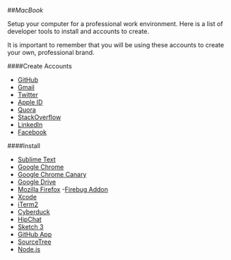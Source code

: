 ##_MacBook_

Setup your computer for a professional work environment. Here is a list of
 developer tools to install and accounts to create.

It is important to remember that you will be using these accounts to create your own, professional brand.

####Create Accounts
- [GitHub](https://github.com/)
- [Gmail](http://mail.google.com/)
- [Twitter](https://twitter.com/)
- [Apple ID](https://appleid.apple.com/)
- [Quora](http://www.quora.com/)
- [StackOverflow](http://stackoverflow.com/)
- [LinkedIn](https://ca.linkedin.com/)
- [Facebook](https://www.facebook.com/)

####Install
- [Sublime Text](../technology/developer-tools/sublime-text-2.md)
- [Google Chrome](https://www.google.com/intl/en-CA/chrome/browser/)
- [Google Chrome Canary](http://www.google.ca/intl/en/chrome/browser/canary.html)
- [Google Drive](https://drive.google.com/)
- [Mozilla Firefox](https://www.mozilla.org/en-GB/firefox/new/)
  -[Firebug Addon](https://addons.mozilla.org/en-US/firefox/addon/firebug/)
- [Xcode](../technology/developer-tools/xcode.md)
- [iTerm2](../technology/developer-tools/iterm2.md)
- [Cyberduck](https://cyberduck.io/?l=en)
- [HipChat](https://www.hipchat.com/)
- [Sketch 3](http://bohemiancoding.com/sketch/)
- [GitHub App](https://mac.github.com/)
- [SourceTree](http://www.sourcetreeapp.com/)
- [Node.js](http://nodejs.org/)
